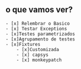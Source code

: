 ## o que vamos ver?
    - [x] Relembrar o Basico 
    - [x] Testar Exceptions
    - [x]Testes parametrizados
    - [x]Agrupamento de testes
    - [x]Fixtures
        - [x]Customizada
        - [x] capsys
        - [x] monkeypatch
        